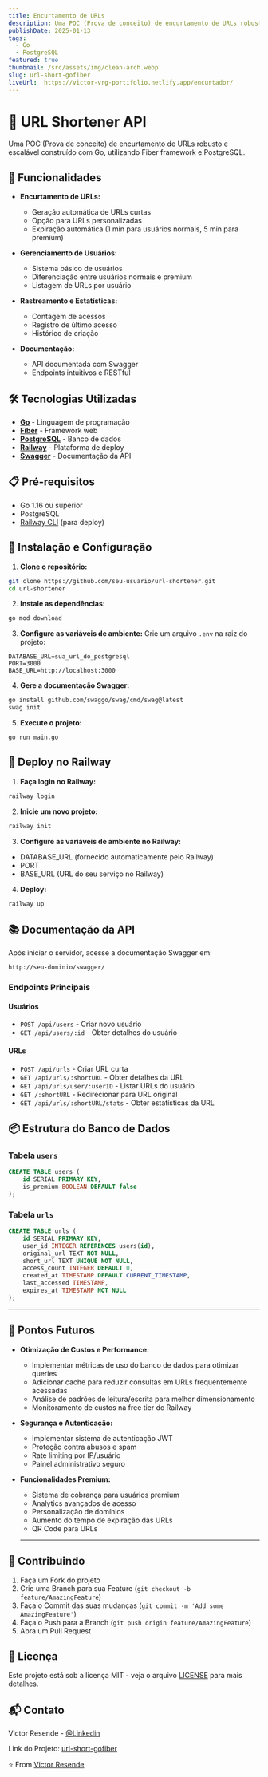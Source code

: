 ```yaml
---
title: Encurtamento de URLs
description: Uma POC (Prova de conceito) de encurtamento de URLs robusto e escalável construído com Go, utilizando Fiber framework e PostgreSQL
publishDate: 2025-01-13
tags: 
  - Go
  - PostgreSQL
featured: true
thumbnail: /src/assets/img/clean-arch.webp
slug: url-short-gofiber
liveUrl:  https://victor-vrg-portifolio.netlify.app/encurtador/
---
```


# 🔗 URL Shortener API

Uma POC (Prova de conceito) de encurtamento de URLs robusto e escalável construído com Go, utilizando Fiber framework e PostgreSQL.

## 🚀 Funcionalidades

- **Encurtamento de URLs:**
  - Geração automática de URLs curtas
  - Opção para URLs personalizadas
  - Expiração automática (1 min para usuários normais, 5 min para premium)

- **Gerenciamento de Usuários:**
  - Sistema básico de usuários
  - Diferenciação entre usuários normais e premium
  - Listagem de URLs por usuário

- **Rastreamento e Estatísticas:**
  - Contagem de acessos
  - Registro de último acesso
  - Histórico de criação

- **Documentação:**
  - API documentada com Swagger
  - Endpoints intuitivos e RESTful

## 🛠️ Tecnologias Utilizadas

- **[Go](https://golang.org/)** - Linguagem de programação
- **[Fiber](https://gofiber.io/)** - Framework web
- **[PostgreSQL](https://www.postgresql.org/)** - Banco de dados
- **[Railway](https://railway.app/)** - Plataforma de deploy
- **[Swagger](https://swagger.io/)** - Documentação da API

## 📋 Pré-requisitos

- Go 1.16 ou superior
- PostgreSQL
- [Railway CLI](https://docs.railway.app/develop/cli) (para deploy)

## 🔧 Instalação e Configuração

1. **Clone o repositório:**
```bash
git clone https://github.com/seu-usuario/url-shortener.git
cd url-shortener
```

2. **Instale as dependências:**
```bash
go mod download
```

3. **Configure as variáveis de ambiente:**
Crie um arquivo `.env` na raiz do projeto:
```env
DATABASE_URL=sua_url_do_postgresql
PORT=3000
BASE_URL=http://localhost:3000
```

4. **Gere a documentação Swagger:**
```bash
go install github.com/swaggo/swag/cmd/swag@latest
swag init
```

5. **Execute o projeto:**
```bash
go run main.go
```

## 🚀 Deploy no Railway

1. **Faça login no Railway:**
```bash
railway login
```

2. **Inicie um novo projeto:**
```bash
railway init
```

3. **Configure as variáveis de ambiente no Railway:**
- DATABASE_URL (fornecido automaticamente pelo Railway)
- PORT
- BASE_URL (URL do seu serviço no Railway)

4. **Deploy:**
```bash
railway up
```

## 📚 Documentação da API

Após iniciar o servidor, acesse a documentação Swagger em:
```
http://seu-dominio/swagger/
```

### Endpoints Principais

#### Usuários
- `POST /api/users` - Criar novo usuário
- `GET /api/users/:id` - Obter detalhes do usuário

#### URLs
- `POST /api/urls` - Criar URL curta
- `GET /api/urls/:shortURL` - Obter detalhes da URL
- `GET /api/urls/user/:userID` - Listar URLs do usuário
- `GET /:shortURL` - Redirecionar para URL original
- `GET /api/urls/:shortURL/stats` - Obter estatísticas da URL

## 📦 Estrutura do Banco de Dados

### Tabela `users`
```sql
CREATE TABLE users (
    id SERIAL PRIMARY KEY,
    is_premium BOOLEAN DEFAULT false
);
```

### Tabela `urls`
```sql
CREATE TABLE urls (
    id SERIAL PRIMARY KEY,
    user_id INTEGER REFERENCES users(id),
    original_url TEXT NOT NULL,
    short_url TEXT UNIQUE NOT NULL,
    access_count INTEGER DEFAULT 0,
    created_at TIMESTAMP DEFAULT CURRENT_TIMESTAMP,
    last_accessed TIMESTAMP,
    expires_at TIMESTAMP NOT NULL
);
```

---

## 🔮 Pontos Futuros

- **Otimização de Custos e Performance:**
  - Implementar métricas de uso do banco de dados para otimizar queries
  - Adicionar cache para reduzir consultas em URLs frequentemente acessadas
  - Análise de padrões de leitura/escrita para melhor dimensionamento
  - Monitoramento de custos na free tier do Railway

- **Segurança e Autenticação:**
  - Implementar sistema de autenticação JWT
  - Proteção contra abusos e spam
  - Rate limiting por IP/usuário
  - Painel administrativo seguro

- **Funcionalidades Premium:**
  - Sistema de cobrança para usuários premium
  - Analytics avançados de acesso
  - Personalização de domínios
  - Aumento do tempo de expiração das URLs
  - QR Code para URLs
  ---

## 🤝 Contribuindo

1. Faça um Fork do projeto
2. Crie uma Branch para sua Feature (`git checkout -b feature/AmazingFeature`)
3. Faça o Commit das suas mudanças (`git commit -m 'Add some AmazingFeature'`)
4. Faça o Push para a Branch (`git push origin feature/AmazingFeature`)
5. Abra um Pull Request

## 📝 Licença

Este projeto está sob a licença MIT - veja o arquivo [LICENSE](LICENSE) para mais detalhes.

## 📬 Contato

Victor Resende - [@Linkedin](www.linkedin.com/in/victorvrg
) 

Link do Projeto: [url-short-gofiber](https://github.com/Victor-vrg/url-short-gofiber)


⭐️ From [Victor Resende](https://github.com/Victor-vrg)
